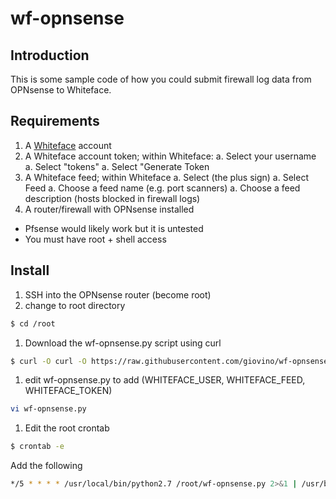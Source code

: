 # wf-opnsense

## Introduction

This is some sample code of how you could submit firewall log data from OPNsense to Whiteface.

## Requirements

1. A [Whiteface](https://whiteface.csirtgadgets.com) account
1. A Whiteface account token; within Whiteface:
 a. Select your username
 a. Select "tokens"
 a. Select "Generate Token
1. A Whiteface feed; within Whiteface
  a. Select (the plus sign)
  a. Select Feed
  a. Choose a feed name (e.g. port scanners)
  a. Choose a feed description (hosts blocked in firewall logs)
1. A router/firewall with OPNsense installed
 * Pfsense would likely work but it is untested
 * You must have root + shell access

## Install
1. SSH into the OPNsense router (become root)
1. change to root directory
 ```bash
$ cd /root
 ```
1. Download the wf-opnsense.py script using curl
 ```bash 
$ curl -O curl -O https://raw.githubusercontent.com/giovino/wf-opnsense/master/wf-opnsense.py
 ```
1. edit wf-opnsense.py to add (WHITEFACE_USER, WHITEFACE_FEED, WHITEFACE_TOKEN)
 ```bash
vi wf-opnsense.py
 ```
1. Edit the root crontab
 ```bash
$ crontab -e
 ```
Add the following
 ```bash
*/5 * * * * /usr/local/bin/python2.7 /root/wf-opnsense.py 2>&1 | /usr/bin/logger -t whiteface
 ```
